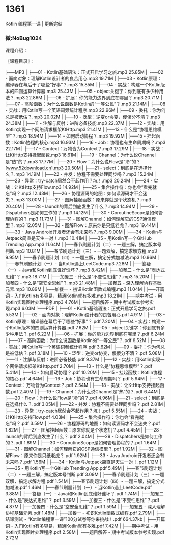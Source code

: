 # 1361
Kotlin 编程第一课 | 更新完结
### 微:NoBug1024 


课程介绍：

〖课程目录〗:

├──MP3
| ├──01 - Kotlin基础语法：正式开启学习之旅.mp3 25.85M
| ├──02 - 面向对象：理解Kotlin设计者的良苦用心.mp3 19.71M
| ├──03 - Kotlin原理：编译器在幕后干了哪些“好事”？.mp3 15.85M
| ├──04 - 实战：构建一个Kotlin版本的四则运算计算器.mp3 25.43M
| ├──05 - object关键字：你到底有多少种用法？.mp3 22.86M
| ├──06 - 扩展：你的能力边界到底在哪里？.mp3 20.71M
| ├──07 - 高阶函数：为什么说函数是Kotlin的“一等公民”？.mp3 21.14M
| ├──08 - 实战：用Kotlin写一个英语词频统计程序.mp3 22.96M
| ├──09 - 委托：你为何总是被低估？.mp3 20.02M
| ├──10 - 泛型：逆变or协变，傻傻分不清？.mp3 24.38M
| ├──11 - 注解与反射：进阶必备技能.mp3 22.37M
| ├──12 - 实战：用Kotlin实现一个网络请求框架KtHttp.mp3 21.41M
| ├──13 - 什么是“协程思维模型”？.mp3 18.94M
| ├──14 - 如何启动协程？.mp3 19.92M
| ├──15 - 挂起函数：Kotlin协程的核心.mp3 16.93M
| ├──16 - Job：协程也有生命周期吗？.mp3 22.17M
| ├──17 - Context：万物皆为Context？.mp3 17.29M
| ├──18 - 实战：让KtHttp支持挂起函数.mp3 16.61M
| ├──19 - Channel：为什么说Channel是“热”的？.mp3 17.77M
| ├──20 - Flow：为什么说Flow是“冷”的？[www.52download.cn].mp3 20.50M
| ├──21 - select：到底是在选择什么？.mp3 14.19M
| ├──22 - 并发：协程不需要处理同步吗？.mp3 15.24M
| ├──23 - 异常：try-catch居然会不起作用？坑！.mp3 20.24M
| ├──24 - 实战：让KtHttp支持Flow.mp3 14.92M
| ├──25 - 集合操作符：你也会“看完就忘”吗？.mp3 12.43M
| ├──26 - 协程源码的地图：如何读源码才不会迷失？.mp3 13.00M
| ├──27 - 图解挂起函数：原来你就是个状态机？.mp3 20.40M
| ├──28 - launch的背后到底发生了什么？.mp3 14.94M
| ├──29 - Dispatchers是如何工作的？.mp3 14.12M
| ├──30 - CoroutineScope是如何管理协程的？.mp3 11.73M
| ├──31 - 图解Channel：如何理解它的CSP通信模型？.mp3 12.05M
| ├──32 - 图解Flow：原来你是只纸老虎？.mp3 19.44M
| ├──33 - Java Android开发者还会有未来吗？.mp3 9.00M
| ├──34 - Kotlin与Jetpack简直是天生一对！.mp3 10.41M
| ├──35 - 用Kotlin写一个GitHub Trending App.mp3 11.64M
| ├──春节刷题计划（二）- 一题三解，搞定版本号判断.mp3 10.81M
| ├──春节刷题计划（三）- 一题双解，搞定求解方程.mp3 9.95M
| ├──春节刷题计划（四）- 一题三解，搞定分式加减法.mp3 10.96M
| ├──春节刷题计划（一）- 当Kotlin遇上LeetCode.mp3 7.28M
| ├──答疑（一）- Java和Kotlin到底谁好谁坏？.mp3 8.42M
| ├──加餐二 - 什么是“表达式思维”？.mp3 18.71M
| ├──加餐三 - 什么是“不变性思维”？.mp3 15.20M
| ├──加餐四 - 什么是“空安全思维”？.mp3 21.48M
| ├──加餐五 - 深入理解协程基础元素.mp3 10.89M
| ├──加餐一 - 初识Kotlin函数式编程.mp3 11.04M
| ├──开篇词 - 入门Kotlin有多容易，精通Kotlin就有多难.mp3 18.21M
| ├──期中考试 - 用Kotlin实现图片处理程序.mp3 4.76M
| └──题目解答 - 期中考试版本参考实现.mp3 6.03M
└──PDF
| ├──01 - Kotlin基础语法：正式开启学习之旅.pdf 5.53M
| ├──02 - 面向对象：理解Kotlin设计者的良苦用心.pdf 4.91M
| ├──03 - Kotlin原理：编译器在幕后干了哪些“好事”？.pdf 7.20M
| ├──04 - 实战：构建一个Kotlin版本的四则运算计算器.pdf 7.62M
| ├──05 - object关键字：你到底有多少种用法？.pdf 6.22M
| ├──06 - 扩展：你的能力边界到底在哪里？.pdf 6.24M
| ├──07 - 高阶函数：为什么说函数是Kotlin的“一等公民”？.pdf 8.52M
| ├──08 - 实战：用Kotlin写一个英语词频统计程序.pdf 3.62M
| ├──09 - 委托：你为何总是被低估？.pdf 3.18M
| ├──10 - 泛型：逆变or协变，傻傻分不清？.pdf 5.08M
| ├──11 - 注解与反射：进阶必备技能.pdf 9.37M
| ├──12 - 实战：用Kotlin实现一个网络请求框架KtHttp.pdf 2.70M
| ├──13 - 什么是“协程思维模型”？.pdf 5.41M
| ├──14 - 如何启动协程？.pdf 10.20M
| ├──15 - 挂起函数：Kotlin协程的核心.pdf 4.64M
| ├──16 - Job：协程也有生命周期吗？.pdf 5.94M
| ├──17 - Context：万物皆为Context？.pdf 2.54M
| ├──18 - 实战：让KtHttp支持挂起函数.pdf 2.40M
| ├──19 - Channel：为什么说Channel是“热”的？.pdf 6.44M
| ├──20 - Flow：为什么说Flow是“冷”的？.pdf 4.96M
| ├──21 - select：到底是在选择什么？.pdf 3.05M
| ├──22 - 并发：协程不需要处理同步吗？.pdf 2.81M
| ├──23 - 异常：try-catch居然会不起作用？坑！.pdf 5.55M
| ├──24 - 实战：让KtHttp支持Flow.pdf 4.03M
| ├──25 - 集合操作符：你也会“看完就忘”吗？.pdf 3.59M
| ├──26 - 协程源码的地图：如何读源码才不会迷失？.pdf 1.82M
| ├──27 - 图解挂起函数：原来你就是个状态机？.pdf 4.45M
| ├──28 - launch的背后到底发生了什么？.pdf 2.04M
| ├──29 - Dispatchers是如何工作的？.pdf 1.89M
| ├──30 - CoroutineScope是如何管理协程的？.pdf 1.64M
| ├──31 - 图解Channel：如何理解它的CSP通信模型？.pdf 1.92M
| ├──32 - 图解Flow：原来你是只纸老虎？.pdf 1.92M
| ├──33 - Java Android开发者还会有未来吗？.pdf 1.56M
| ├──34 - Kotlin与Jetpack简直是天生一对！.pdf 1.12M
| ├──35 - 用Kotlin写一个GitHub Trending App.pdf 5.49M
| ├──春节刷题计划（二）- 一题三解，搞定版本号判断.pdf 3.09M
| ├──春节刷题计划（三）- 一题双解，搞定求解方程.pdf 1.54M
| ├──春节刷题计划（四）- 一题三解，搞定分式加减法.pdf 1.46M
| ├──春节刷题计划（一）- 当Kotlin遇上LeetCode.pdf 3.88M
| ├──答疑（一）- Java和Kotlin到底谁好谁坏？.pdf 1.74M
| ├──加餐二 - 什么是“表达式思维”？.pdf 3.59M
| ├──加餐三 - 什么是“不变性思维”？.pdf 4.87M
| ├──加餐四 - 什么是“空安全思维”？.pdf 1.59M
| ├──加餐五 - 深入理解协程基础元素.pdf 1.48M
| ├──加餐一 - 初识Kotlin函数式编程.pdf 2.79M
| ├──结课测试 - “Kotlin编程第一课”100分试卷等你来挑战！.pdf 664.37kb
| ├──开篇词 - 入门Kotlin有多容易，精通Kotlin就有多难.pdf 7.42M
| ├──期中考试 - 用Kotlin实现图片处理程序.pdf 2.58M
| └──题目解答 - 期中考试版本参考实现.pdf 2.72M
